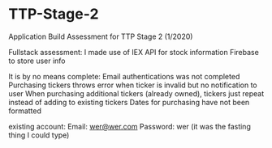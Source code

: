# TTP-Stage-2
Application Build Assessment for TTP Stage 2 (1/2020)

Fullstack assessment:
I made use of  IEX API for stock information
    Firebase to store user info

It is by no means complete:
Email authentications was not completed
Purchasing tickers throws error when ticker is invalid but no notification to user
When purchasing additional tickers (already owned), tickers just repeat instead of adding to existing tickers
Dates for purchasing have not been formatted

existing account:
Email: wer@wer.com
Password: wer
(it was the fasting thing I could type)
